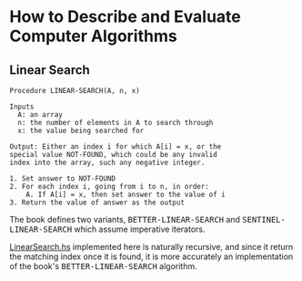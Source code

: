 # How to Describe and Evaluate Computer Algorithms

## Linear Search

```
Procedure LINEAR-SEARCH(A, n, x)

Inputs
  A: an array
  n: the number of elements in A to search through
  x: the value being searched for

Output: Either an index i for which A[i] = x, or the
special value NOT-FOUND, which could be any invalid
index into the array, such any negative integer.

1. Set answer to NOT-FOUND
2. For each index i, going from i to n, in order:
    A. If A[i] = x, then set answer to the value of i
3. Return the value of answer as the output
```

The book defines two variants, <tt>BETTER-LINEAR-SEARCH</tt> and <tt>SENTINEL-LINEAR-SEARCH</tt> which assume imperative iterators.

[LinearSearch.hs](LinearSearch.hs) implemented here is naturally recursive, and since it return the matching index once it is found, it is more accurately an implementation of the book's <tt>BETTER-LINEAR-SEARCH</tt> algorithm.
